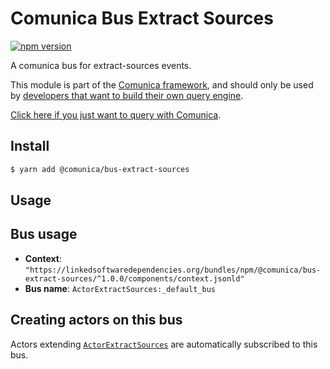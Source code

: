 # Comunica Bus Extract Sources

[![npm version](https://badge.fury.io/js/%40comunica%2Fbus-extract-sources.svg)](https://www.npmjs.com/package/@comunica/bus-extract-sources)

A comunica bus for extract-sources events.

This module is part of the [Comunica framework](https://github.com/comunica/comunica),
and should only be used by [developers that want to build their own query engine](https://comunica.dev/docs/modify/).

[Click here if you just want to query with Comunica](https://comunica.dev/docs/query/).

## Install

```bash
$ yarn add @comunica/bus-extract-sources
```

## Usage

## Bus usage

* **Context**: `"https://linkedsoftwaredependencies.org/bundles/npm/@comunica/bus-extract-sources/^1.0.0/components/context.jsonld"`
* **Bus name**: `ActorExtractSources:_default_bus`

## Creating actors on this bus

Actors extending [`ActorExtractSources`](TODO:jsdoc_url) are automatically subscribed to this bus.
